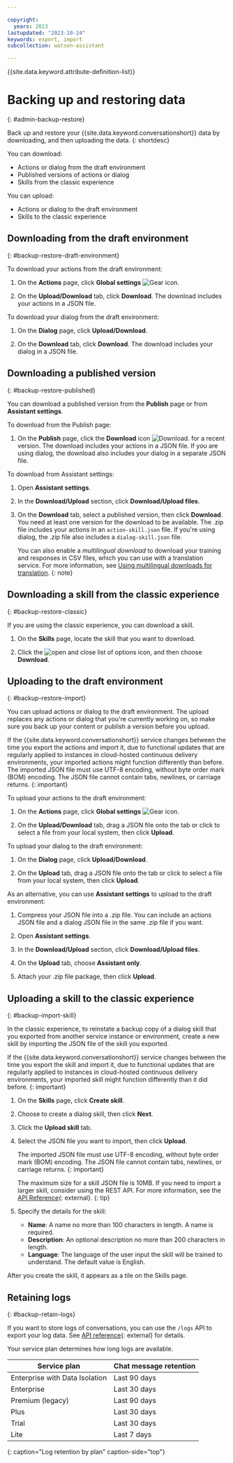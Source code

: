 ```yaml
---

copyright:
  years: 2023
lastupdated: "2023-10-24"
keywords: export, import
subcollection: watson-assistant

---
```


{{site.data.keyword.attribute-definition-list}}

# Backing up and restoring data
{: #admin-backup-restore}

Back up and restore your {{site.data.keyword.conversationshort}} data by downloading, and then uploading the data. 
{: shortdesc}

You can download:
- Actions or dialog from the draft environment
- Published versions of actions or dialog
- Skills from the classic experience

You can upload:
- Actions or dialog to the draft environment
- Skills to the classic experience

## Downloading from the draft environment
{: #backup-restore-draft-environment}

To download your actions from the draft environment:

1. On the **Actions** page, click **Global settings** ![Gear icon](../../icons/settings.svg).

1. On the **Upload/Download** tab, click **Download**. The download includes your actions in a JSON file.

To download your dialog from the draft environment:

1. On the **Dialog** page, click **Upload/Download**.

1. On the **Download** tab, click **Download**. The download includes your dialog in a JSON file.

## Downloading a published version
{: #backup-restore-published}

You can download a published version from the **Publish** page or from **Assistant settings**.

To download from the Publish page:

1. On the **Publish** page, click the **Download** icon ![Download](../../icons/download.svg). for a recent version. The download includes your actions in a JSON file. If you are using dialog, the download also includes your dialog in a separate JSON file.

To download from Assistant settings:

1. Open **Assistant settings**.

1. In the **Download/Upload** section, click **Download/Upload files**. 

1. On the **Download** tab, select a published version, then click **Download**. You need at least one version for the download to be available. The .zip file includes your actions in an `action-skill.json` file. If you're using dialog, the .zip file also includes a `dialog-skill.json` file.

   You can also enable a *multilingual download* to download your training and responses in CSV files, which you can use with a translation service. For more information, see [Using multilingual downloads for translation](/docs/watson-assistant?topic=watson-assistant-admin-language-support#admin-language-support-multilingual).
   {: note}

## Downloading a skill from the classic experience
{: #backup-restore-classic}

If you are using the classic experience, you can download a skill.

1.  On the **Skills** page, locate the skill that you want to download.

1.  Click the ![open and close list of options](../../icons/download.svg) icon, and then choose **Download**.

## Uploading to the draft environment
{: #backup-restore-import}

You can upload actions or dialog to the draft environment. The upload replaces any actions or dialog that you're currently working on, so make sure you back up your content or publish a version before you upload. 

If the {{site.data.keyword.conversationshort}} service changes between the time you export the actions and import it, due to functional updates that are regularly applied to instances in cloud-hosted continuous delivery environments, your imported actions might function differently than before. The imported JSON file must use UTF-8 encoding, without byte order mark (BOM) encoding. The JSON file cannot contain tabs, newlines, or carriage returns.
{: important}

To upload your actions to the draft environment:

1. On the **Actions** page, click **Global settings** ![Gear icon](../../icons/settings.svg).

1. On the **Upload/Download** tab, drag a JSON file onto the tab or click to select a file from your local system, then click **Upload**.

To upload your dialog to the draft environment:

1. On the **Dialog** page, click **Upload/Download**.

1. On the **Upload** tab, drag a JSON file onto the tab or click to select a file from your local system, then click **Upload**.

As an alternative, you can use **Assistant settings** to upload to the draft environment:

1. Compress your JSON file into a .zip file. You can include an actions JSON file and a dialog JSON file in the same .zip file if you want.

1. Open **Assistant settings**.

1. In the **Download/Upload** section, click **Download/Upload files**.

1. On the **Upload** tab, choose **Assistant only**.

1. Attach your .zip file package, then click **Upload**. 

## Uploading a skill to the classic experience
{: #backup-import-skill}

In the classic experience, to reinstate a backup copy of a dialog skill that you exported from another service instance or environment, create a new skill by importing the JSON file of the skill you exported.

If the {{site.data.keyword.conversationshort}} service changes between the time you export the skill and import it, due to functional updates that are regularly applied to instances in cloud-hosted continuous delivery environments, your imported skill might function differently than it did before.
{: important}

1.  On the **Skills** page, click **Create skill**.

1.  Choose to create a dialog skill, then click **Next**.

1. Click the **Upload skill** tab.

1.  Select the JSON file you want to import, then click **Upload**.

    The imported JSON file must use UTF-8 encoding, without byte order mark (BOM) encoding. The JSON file cannot contain tabs, newlines, or carriage returns.
    {: important}

    The maximum size for a skill JSON file is 10MB. If you need to import a larger skill, consider using the REST API. For more information, see the [API Reference](https://{DomainName}/assistant/assistant-v1#createworkspace){: external}.
    {: tip}

1.  Specify the details for the skill:

    - **Name**: A name no more than 100 characters in length. A name is required.
    - **Description**: An optional description no more than 200 characters in length.
    - **Language**: The language of the user input the skill will be trained to understand. The default value is English.

After you create the skill, it appears as a tile on the Skills page.

## Retaining logs
{: #backup-retain-logs}

If you want to store logs of conversations, you can use the `/logs` API to export your log data. See [API reference](https://{DomainName}/assistant/assistant-v1#listlogs){: external} for details.

Your service plan determines how long logs are available.

| Service plan | Chat message retention |
| --- | --- |
| Enterprise with Data Isolation | Last 90 days |
| Enterprise | Last 30 days |
| Premium (legacy) | Last 90 days |
| Plus | Last 30 days |
| Trial | Last 30 days |
| Lite | Last 7 days |
{: caption="Log retention by plan" caption-side="top"}
